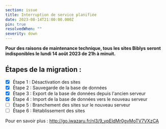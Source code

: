 ```yaml
---
section: issue
title: Interruption de service planifiée
date: 2023-08-14T21:00:00.000Z
pin: true
resolvedWhen: ""
severity: down
---
```

**Pour des raisons de maintenance technique, tous les sites Biblys seront indisponibles le lundi 14 août 2023 de 21h à minuit.**

## Étapes de la migration :

- [x] Étape 1 : Désactivation des sites
- [x] Étape 2 : Sauvegarde de la base de données
- [x] Étape 3 : Export de la base de données depuis l'ancien serveur
- [x] Étape 4 : Import de la base de données vers le nouveau serveur
- [ ] Étape 5 : Branchement des sites sur le nouveau serveur
- [ ] Étape 6 : Rétablissement des sites

Pour en savoir plus : 
http://go.iwazaru.fr/nl3/9_ypEldMr0gvMoTV7VXzCA
